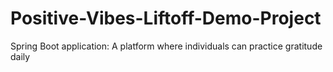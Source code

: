 # Positive-Vibes-Liftoff-Demo-Project
Spring Boot application: A platform where individuals can practice gratitude daily
